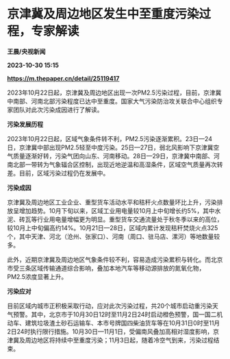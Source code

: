 # 京津冀及周边地区发生中至重度污染过程，专家解读
**王晨/央视新闻**

**2023-10-30 15:15**

**https://m.thepaper.cn/detail/25119417**

2023年10月22日起，京津冀及周边地区出现一次PM2.5污染过程，目前，京津冀中南部、河南北部污染程度已达中至重度。国家大气污染防治攻关联合中心组织专家团队对此次污染成因进行了解读。

**污染发展历程**

2023年10月22日起，区域气象条件转不利，PM2.5污染逐渐累积。23日—24日，京津冀中部出现PM2.5轻至中度污染。25日—27日，弱北风影响下京津冀空气质量逐渐好转，污染气团向山东、河南移动。28日—29日，京津冀中南部、河南北部一带转为气象辐合区控制，出现近地逆温和高湿条件，区域空气质量再次转差。目前，区域污染过程仍在发展中。

**污染成因**

京津冀及周边地区工业企业、重型货车活动水平和秸秆火点数量环比上升，污染排放呈增加趋势。10月下旬以来，区域工业用电量较10月上中旬增长约5%，其中水泥、砖瓦等行业用电量增幅更为明显。重型货车交通流量处于秋冬季以来的高位，较10月上中旬偏高约14%。10月21日—28日，区域内累计发现秸秆焚烧火点325个，其中天津、河北（沧州、张家口）、河南（周口、驻马店、漯河）等地数量较多。

此外，近期京津冀及周边地区气象条件较不利，容易造成污染累积与转化。而北京市受三条区域传输通道综合影响，叠加本地汽车等移动源排放的氮氧化物，PM2.5浓度显著上升。

**污染应对**

目前区域内城市正积极采取行动，应对此次污染过程，共20个城市启动重污染天气预警。其中，北京市于10月30日12时至11月2日24时启动橙色预警，国一国二机动车、建筑垃圾渣土砂石运输车、本市号牌国四柴油货车等在10月31日0时至11月2日24时执行限行措施。10月30日—11月1日，受偏南风叠加高相对湿度影响，京津冀及周边地区将持续中至重度污染；11月3日起，随着冷空气到来，污染过程结束。